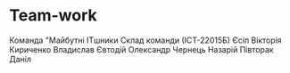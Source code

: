 # Team-work
Команда "Майбутні ITшники
Склад команди (ІСТ-22015Б)
Єсіп Вікторія 
Кириченко Владислав 
Євтодій Олександр 
Чернець Назарій
Півторак Даніл
